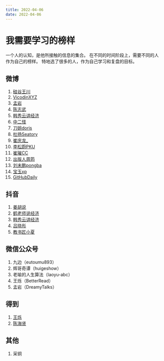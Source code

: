 ```yaml
---
title: 2022-04-06
date: 2022-04-06
---
```


# 我需要学习的榜样
一个人的认知，是他所接触的信息的集合。
在不同的时间阶段上，需要不同的人作为自己的榜样。
特地选了很多的人，作为自己学习和复盘的目标。

## 微博
1. [硅谷王川](https://weibo.com/svwangchuan)
2. [VicodinXYZ](https://weibo.com/dropthethe)
3. [孟岩](https://weibo.com/dreamwords)
4. [陈志武](https://weibo.com/chenzhiwu)
5. [韩秀云讲经济](https://weibo.com/hanxiuyunjiangjingji)
6. [中二怪](https://weibo.com/soleine94)
7. [刀姐doris](https://weibo.com/doriskeke)
8. [杜扬Seatory](https://weibo.com/seatory)
9. [崔庆龙_](https://weibo.com/u/3762961402)
10. [李松蔚PKU](https://weibo.com/pkulsw)
11. [崔璀CC](https://weibo.com/cuicui0104)
12. [出版人周筠](https://weibo.com/yeka52)
13. [刘未鹏pongba](https://weibo.com/pongba)
14. [宝玉xp](https://weibo.com/dotey)
15. [GitHubDaily](https://weibo.com/GitHubDaily)

## 抖音
1. [姜胡说](https://www.douyin.com/user/MS4wLjABAAAAxaSHyjKQyfWHKjIS1mYbpxxEQZpT8ogl_eyks2M_Twc)
2. [鹤老师说经济](https://www.douyin.com/user/MS4wLjABAAAA_BNHk7z-Cb6siiuXuGb068BrWZP0y303EoMyXlFPhdVGozhlm836OvGEERpe9DAt)
3. [韩秀云讲经济](https://www.douyin.com/user/MS4wLjABAAAAlbkNTw3vjBlQx6pzhzRnFX1YLHlpCoU8nMpnSKiL6-S0WquIQngezW4Ydt_0DXdk)
4. [吕晓彤](https://www.douyin.com/user/MS4wLjABAAAAqejZxZKopDBDEzxcQp-_1b019FfM05C0NzjQNpc5ylU)
5. [教书匠小夏](https://www.douyin.com/user/MS4wLjABAAAAGkiPNlRSN2XYYpxOLYusA29jExkXYl7j9xbHyDmqrCPr0bBckoOvV00HjBYjQai2)

## 微信公众号
1. 九边（eutoumu893）
2. 辉哥奇谭（huigeshow）
3. 老喻的人生算法（laoyu-abc）
4. 王烁（BetterRead）
5. 孟岩（DreamyTalks）


## 得到
1. [王烁](https://m.igetget.com/native/mine/account#/user/detail?enId=bVJyvDn2wdW4x9k7yz857QZLqNB3Ko)
2. [陈海贤](https://m.igetget.com/native/mine/account#/user/detail?enId=zkZQJYbdGOe8OyJ9nExrVqan40jEL3)

## 其他
1. 采铜
